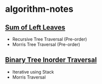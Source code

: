 # algorithm-notes

## [Sum of Left Leaves](src/main/java/com/github/irvifa/algorithmnotes/leetcode/tree/sumofleftleaves)

- Recursive Tree Traversal (Pre-order)
- Morris Tree Traversal (Pre-order)

## [Binary Tree Inorder Traversal](src/main/java/com/github/irvifa/algorithmnotes/leetcode/tree/binarytreeinordertraversal)

- Iterative using Stack
- Morris Traversal
